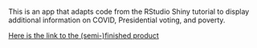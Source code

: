 This is an app that adapts code from the RStudio Shiny tutorial to display additional information on COVID, Presidential voting, and poverty. 


<a href= "https://rpubs.com/danny47/690920"> Here is the link to the (semi-)finished product </a>
